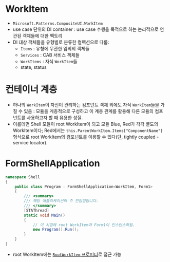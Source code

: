 # WorkItem

- `Microsoft.Patterns.CompositeUI.WorkItem`
- use case 단위의 DI container : use case 수행을 목적으로 하는 논리적으로 연관된 객체들에 대한 팩토리
- DI 대상 객체들을 유형별로 분류한 컬렉션으로 다룸:
  - `Items` : 유형에 무관한 임의의 객체들
  - `Services` : CAB 서비스 객체들
  - `WorkItems` : 자식 `WorkItem`들
  - state, status

# 컨테이너 계층

- 하나의 `WorkItem`이 자신이 관리하는 컴포넌트 객체 외에도 자식 `WorkItem`들을 가질 수 있음 : 모듈을 계층적으로 구성하고 이 계층 관계를 활용해 다른 모듈의 컴포넌트를 사용하고자 할 때 유용한 성질.
- 이를테면 Shell 모듈이 root WorkItem이 되고 모듈 Blue, Red가 각각 별도의 WorkItem이다; Red에서는 `this.ParentWorkItem.Items["ComponentName"]` 형식으로 root WorkItem의 컴포넌트를 이용할 수 있다(단, tightly coupled - service locator).

# FormShellApplication

```cs
namespace Shell
{
    public class Program : FormShellApplication<WorkItem, Form1>
    {
        /// <summary>
        /// 해당 애플리케이션의 주 진입점입니다.
        /// </summary>
        [STAThread]
        static void Main()
        {
            // 이 시점에 root WorkItem과 Form1이 인스턴스화됨.
            new Program().Run();
        }
    }
}
```

- root WorkItem에는 [`RootWorkItem` 프로퍼티](https://learn.microsoft.com/en-us/dotnet/api/microsoft.practices.compositeui.cabapplication-1.rootworkitem?view=dynamics-usd-3)로 접근 가능